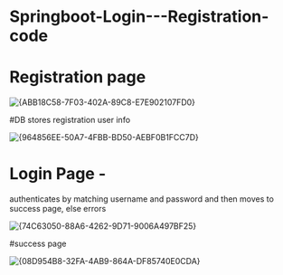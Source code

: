 # Springboot-Login---Registration-code

# Registration page

![{ABB18C58-7F03-402A-89C8-E7E902107FD0}](https://github.com/user-attachments/assets/18b6e38a-eb98-431b-a4e8-0407ef9b33ac)

#DB stores registration user info

![{964856EE-50A7-4FBB-BD50-AEBF0B1FCC7D}](https://github.com/user-attachments/assets/1ce7d2f5-5eec-4a6e-9584-b2b14fd928aa)


# Login Page - 
authenticates by matching username and password and then moves to success page, else errors

![{74C63050-88A6-4262-9D71-9006A497BF25}](https://github.com/user-attachments/assets/0722f550-00da-4ffc-be8c-422580503e3e)

#success page

![{08D954B8-32FA-4AB9-864A-DF85740E0CDA}](https://github.com/user-attachments/assets/ee99976c-5e7f-4fa0-a864-a5db96aa1170)


